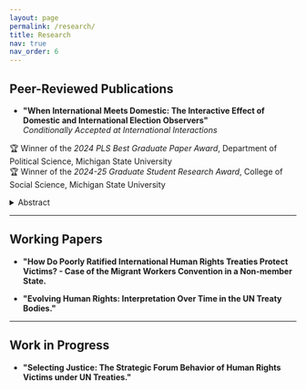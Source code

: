 ```yaml
---
layout: page
permalink: /research/
title: Research
nav: true
nav_order: 6
---
```


## Peer-Reviewed Publications

- **"When International Meets Domestic: The Interactive Effect of Domestic and International Election Observers"**  
_Conditionally Accepted at International Interactions_

🏆 Winner of the *2024 PLS Best Graduate Paper Award*, Department of Political Science, Michigan State University  
🏆 Winner of the *2024-25 Graduate Student Research Award*, College of Social Science, Michigan State University

<details>
<summary>Abstract</summary>
Abstract content here
</details>

---

## Working Papers

- **"How Do Poorly Ratified International Human Rights Treaties Protect Victims? - Case of the Migrant Workers Convention in a Non-member State.**

- **"Evolving Human Rights: Interpretation Over Time in the UN Treaty Bodies."**

---

## Work in Progress

- **"Selecting Justice: The Strategic Forum Behavior of Human Rights Victims under UN Treaties."**
